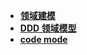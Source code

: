* [**领域建模**](/Code%20Thinking/领域建模/_navbar)  
* [**DDD 领域模型**](/Code%20Thinking/DDD%20领域模型/_navbar)  
* [**code mode**](/Code%20Thinking/code%20mode/_navbar)  
